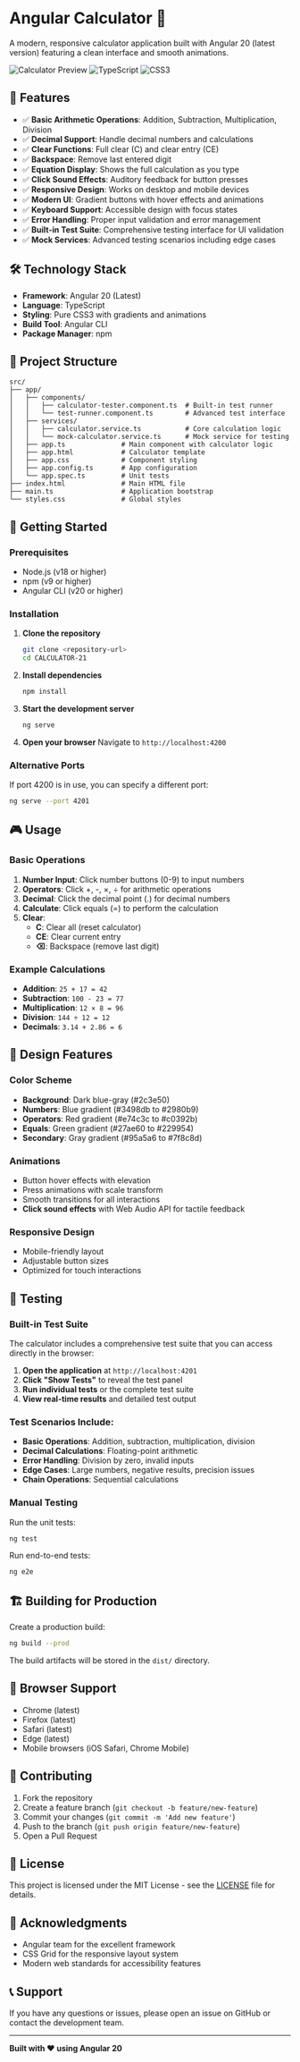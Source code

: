 # Angular Calculator 🧮

A modern, responsive calculator application built with Angular 20 (latest version) featuring a clean interface and smooth animations.

![Calculator Preview](https://img.shields.io/badge/Angular-20-red?style=for-the-badge&logo=angular)
![TypeScript](https://img.shields.io/badge/TypeScript-5.0-blue?style=for-the-badge&logo=typescript)
![CSS3](https://img.shields.io/badge/CSS3-Styled-blue?style=for-the-badge&logo=css3)

## 🚀 Features

- ✅ **Basic Arithmetic Operations**: Addition, Subtraction, Multiplication, Division
- ✅ **Decimal Support**: Handle decimal numbers and calculations
- ✅ **Clear Functions**: Full clear (C) and clear entry (CE)
- ✅ **Backspace**: Remove last entered digit
- ✅ **Equation Display**: Shows the full calculation as you type
- ✅ **Click Sound Effects**: Auditory feedback for button presses
- ✅ **Responsive Design**: Works on desktop and mobile devices
- ✅ **Modern UI**: Gradient buttons with hover effects and animations
- ✅ **Keyboard Support**: Accessible design with focus states
- ✅ **Error Handling**: Proper input validation and error management
- ✅ **Built-in Test Suite**: Comprehensive testing interface for UI validation
- ✅ **Mock Services**: Advanced testing scenarios including edge cases

## 🛠️ Technology Stack

- **Framework**: Angular 20 (Latest)
- **Language**: TypeScript
- **Styling**: Pure CSS3 with gradients and animations
- **Build Tool**: Angular CLI
- **Package Manager**: npm

## 📁 Project Structure

```
src/
├── app/
│   ├── components/
│   │   ├── calculator-tester.component.ts  # Built-in test runner
│   │   └── test-runner.component.ts        # Advanced test interface
│   ├── services/
│   │   ├── calculator.service.ts           # Core calculation logic
│   │   └── mock-calculator.service.ts      # Mock service for testing
│   ├── app.ts              # Main component with calculator logic
│   ├── app.html            # Calculator template
│   ├── app.css             # Component styling
│   ├── app.config.ts       # App configuration
│   └── app.spec.ts         # Unit tests
├── index.html              # Main HTML file
├── main.ts                 # Application bootstrap
└── styles.css              # Global styles
```

## 🚀 Getting Started

### Prerequisites

- Node.js (v18 or higher)
- npm (v9 or higher)
- Angular CLI (v20 or higher)

### Installation

1. **Clone the repository**
   ```bash
   git clone <repository-url>
   cd CALCULATOR-21
   ```

2. **Install dependencies**
   ```bash
   npm install
   ```

3. **Start the development server**
   ```bash
   ng serve
   ```

4. **Open your browser**
   Navigate to `http://localhost:4200`

### Alternative Ports

If port 4200 is in use, you can specify a different port:
```bash
ng serve --port 4201
```

## 🎮 Usage

### Basic Operations

1. **Number Input**: Click number buttons (0-9) to input numbers
2. **Operators**: Click +, -, ×, ÷ for arithmetic operations
3. **Decimal**: Click the decimal point (.) for decimal numbers
4. **Calculate**: Click equals (=) to perform the calculation
5. **Clear**: 
   - **C**: Clear all (reset calculator)
   - **CE**: Clear current entry
   - **⌫**: Backspace (remove last digit)

### Example Calculations

- **Addition**: `25 + 17 = 42`
- **Subtraction**: `100 - 23 = 77`
- **Multiplication**: `12 × 8 = 96`
- **Division**: `144 ÷ 12 = 12`
- **Decimals**: `3.14 + 2.86 = 6`

## 🎨 Design Features

### Color Scheme
- **Background**: Dark blue-gray (#2c3e50)
- **Numbers**: Blue gradient (#3498db to #2980b9)
- **Operators**: Red gradient (#e74c3c to #c0392b)
- **Equals**: Green gradient (#27ae60 to #229954)
- **Secondary**: Gray gradient (#95a5a6 to #7f8c8d)

### Animations
- Button hover effects with elevation
- Press animations with scale transform
- Smooth transitions for all interactions
- **Click sound effects** with Web Audio API for tactile feedback

### Responsive Design
- Mobile-friendly layout
- Adjustable button sizes
- Optimized for touch interactions

## 🧪 Testing

### Built-in Test Suite

The calculator includes a comprehensive test suite that you can access directly in the browser:

1. **Open the application** at `http://localhost:4201`
2. **Click "Show Tests"** to reveal the test panel
3. **Run individual tests** or the complete test suite
4. **View real-time results** and detailed test output

### Test Scenarios Include:
- **Basic Operations**: Addition, subtraction, multiplication, division
- **Decimal Calculations**: Floating-point arithmetic
- **Error Handling**: Division by zero, invalid inputs
- **Edge Cases**: Large numbers, negative results, precision issues
- **Chain Operations**: Sequential calculations

### Manual Testing
Run the unit tests:
```bash
ng test
```

Run end-to-end tests:
```bash
ng e2e
```

## 🏗️ Building for Production

Create a production build:
```bash
ng build --prod
```

The build artifacts will be stored in the `dist/` directory.

## 📱 Browser Support

- Chrome (latest)
- Firefox (latest)
- Safari (latest)
- Edge (latest)
- Mobile browsers (iOS Safari, Chrome Mobile)

## 🤝 Contributing

1. Fork the repository
2. Create a feature branch (`git checkout -b feature/new-feature`)
3. Commit your changes (`git commit -m 'Add new feature'`)
4. Push to the branch (`git push origin feature/new-feature`)
5. Open a Pull Request

## 📝 License

This project is licensed under the MIT License - see the [LICENSE](LICENSE) file for details.

## 🙏 Acknowledgments

- Angular team for the excellent framework
- CSS Grid for the responsive layout system
- Modern web standards for accessibility features

## 📞 Support

If you have any questions or issues, please open an issue on GitHub or contact the development team.

---

**Built with ❤️ using Angular 20**
